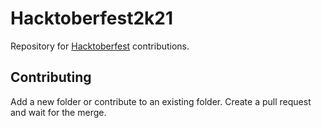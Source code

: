 # Hacktoberfest2k21
Repository for [Hacktoberfest](https://hacktoberfest.digitalocean.com/) contributions.

## Contributing
Add a new folder or contribute to an existing folder. Create a pull request and wait for the merge.
